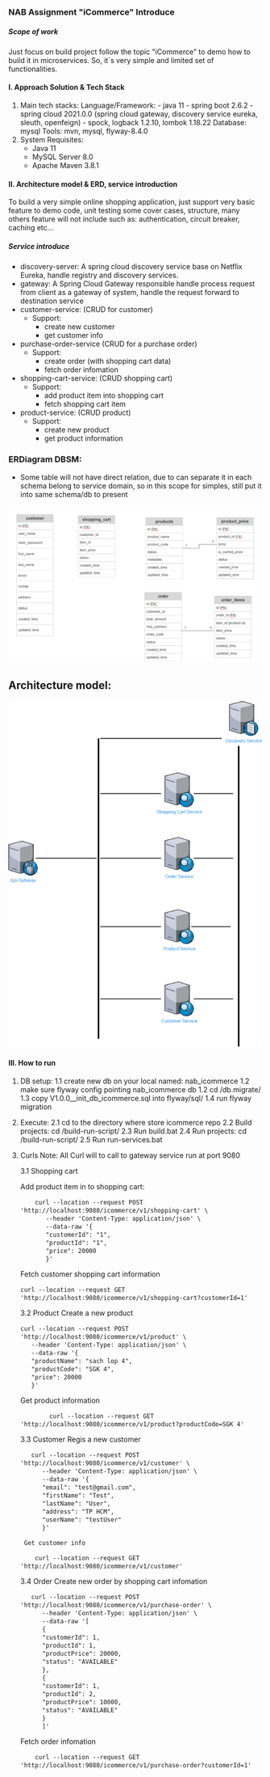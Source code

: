 ### NAB Assignment "iCommerce" Introduce
##### Scope of work
Just focus on build project follow the topic "iCommerce" to demo how to build it in microservices.
So, it`s very simple and limited set of functionalities.


#### I. Approach Solution & Tech Stack
1. Main tech stacks: 
    Language/Framework: 
            - java 11 
            - spring boot 2.6.2
            - spring cloud 2021.0.0 (spring cloud gateway, discovery service eureka, sleuth, openfeign)
            - spock, logback 1.2.10, lombok 1.18.22
    Database: mysql
    Tools: mvn, mysql, flyway-8.4.0
2. System Requisites:
   - Java 11
   - MySQL Server 8.0
   - Apache Maven 3.8.1

#### II. Architecture model & ERD, service introduction
To build a very simple online shopping application,
just support very basic feature to demo code, unit testing some cover cases, structure, 
many others feature will not include such as: authentication, circuit breaker, caching etc...
##### Service introduce
- discovery-server: A spring cloud discovery service base on Netflix Eureka, handle registry and discovery services.
- gateway:  A Spring Cloud Gateway responsible handle process request from client as a gateway of system, handle the request forward to destination service
- customer-service: (CRUD for customer)
  - Support:
    - create new customer
    - get customer info
- purchase-order-service (CRUD for a purchase order)
    - Support:
        - create order (with shopping cart data)
        - fetch order infomation
- shopping-cart-service: (CRUD shopping cart)
    - Support:
         - add product item into shopping cart
         - fetch shopping cart item
- product-service: (CRUD product)
    - Support:
         - create new product 
         - get product information

### ERDiagram DBSM:
- Some table will not have direct relation, due to can separate it in each schema belong to service domain, so in this scope for simples, still put it into same schema/db to present
    
![Spring Microservices architecture](readme-resource/ERDiagram_DBMS.png)

## Architecture model:
![Spring Microservices architecture](readme-resource/icommerce-architech.png)

#### III. How to run

1. DB setup:
   1.1 create new db on your local named: nab_icommerce
   1.2 make sure flyway config pointing nab_icommerce db
   1.2 cd <icommerce path>/db.migrate/
   1.3 copy V1.0.0__init_db_icommerce.sql into flyway/sql/
   1.4 run flyway migration
2. Execute:
    2.1 cd to the directory where store icommerce repo
    2.2 Build projects: cd <icommerce path>/build-run-script/
    2.3 Run build.bat
    2.4 Run projects: cd <icommerce path>/build-run-script/
    2.5 Run run-services.bat
   
3. Curls
    Note: All Curl will to call to gateway service run at port 9080
    
    3.1 Shopping cart
    
    Add product item in to shopping cart:
    
    ```
        curl --location --request POST 'http://localhost:9080/icommerce/v1/shopping-cart' \
           --header 'Content-Type: application/json' \
           --data-raw '{
           "customerId": "1",
           "productId": "1",
           "price": 20000
           }' 
    ```
    Fetch customer shopping cart information
    
    ```         
    curl --location --request GET 'http://localhost:9080/icommerce/v1/shopping-cart?customerId=1'
    ```
   
    3.2 Product
    Create a new product
    ```
    curl --location --request POST 'http://localhost:9080/icommerce/v1/product' \
       --header 'Content-Type: application/json' \
       --data-raw '{
       "productName": "sach lop 4",
       "productCode": "SGK 4",
       "price": 20000
       }' 
    ```
    Get product information
    ``` 
            curl --location --request GET 'http://localhost:9080/icommerce/v1/product?productCode=SGK 4' 
    ```
    
    3.3 Customer
        Regis a new customer
     ``` 
        curl --location --request POST 'http://localhost:9080/icommerce/v1/customer' \
           --header 'Content-Type: application/json' \
           --data-raw '{
           "email": "test@gmail.com",
           "firstName": "Test",
           "lastName": "User",
           "address": "TP HCM",
           "userName": "testUser"
           }' 
    ```
        
        Get customer info
    ``` 
        curl --location --request GET 'http://localhost:9080/icommerce/v1/customer' 
    ```
    3.4 Order
        Create new order by shopping cart infomation
    
     ``` 
        curl --location --request POST 'http://localhost:9080/icommerce/v1/purchase-order' \
           --header 'Content-Type: application/json' \
           --data-raw '[
           {
           "customerId": 1,
           "productId": 1,
           "productPrice": 20000,
           "status": "AVAILABLE"
           },
           {
           "customerId": 1,
           "productId": 2,
           "productPrice": 10000,
           "status": "AVAILABLE"
           }
           ]' 
    ```

    Fetch order infomation
    
    ``` 
        curl --location --request GET 'http://localhost:9080/icommerce/v1/purchase-order?customerId=1' 
    ```
    
